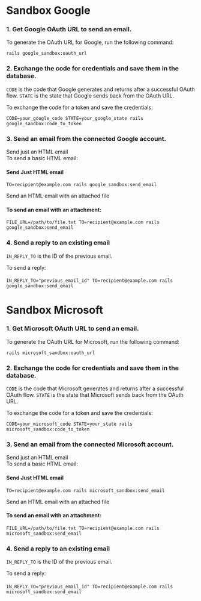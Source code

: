 # Sandbox Google

### 1.  Get Google OAuth URL to send an email.
To generate the OAuth URL for Google, run the following command:
```shell
rails google_sandbox:oauth_url
```

### 2. Exchange the code for credentials and save them in the database.
```CODE``` is the code that Google generates and returns after a successful OAuth flow.
```STATE``` is the state that Google sends back from the OAuth URL.

To exchange the code for a token and save the credentials:
```shell
CODE=your_google_code STATE=your_google_state rails google_sandbox:code_to_token
```

### 3. Send an email from the connected Google account.

Send just an HTML email     
To send a basic HTML email:
#### Send Just HTML email
```shell
TO=recipient@example.com rails google_sandbox:send_email
```

Send an HTML email with an attached file
#### To send an email with an attachment:
```shell
FILE_URL=/path/to/file.txt TO=recipient@example.com rails google_sandbox:send_email
```

### 4. Send a reply to an existing email
```IN_REPLY_TO``` is the ID of the previous email.

To send a reply:
####
```shell
IN_REPLY_TO="previous_email_id" TO=recipient@example.com rails google_sandbox:send_email
```

# Sandbox Microsoft

### 1.  Get Microsoft OAuth URL to send an email.
To generate the OAuth URL for Microsoft, run the following command:
```shell
rails microsoft_sandbox:oauth_url
```

### 2. Exchange the code for credentials and save them in the database.
```CODE``` is the code that Microsoft generates and returns after a successful OAuth flow.
```STATE``` is the state that Microsoft sends back from the OAuth URL.

To exchange the code for a token and save the credentials:
```shell
CODE=your_microsoft_code STATE=your_state rails microsoft_sandbox:code_to_token
```

### 3. Send an email from the connected Microsoft account.

Send just an HTML email     
To send a basic HTML email:
#### Send Just HTML email
```shell
TO=recipient@example.com rails microsoft_sandbox:send_email
```

Send an HTML email with an attached file
#### To send an email with an attachment:
```shell
FILE_URL=/path/to/file.txt TO=recipient@example.com rails microsoft_sandbox:send_email
```

### 4. Send a reply to an existing email
```IN_REPLY_TO``` is the ID of the previous email.

To send a reply:
####
```shell
IN_REPLY_TO="previous_email_id" TO=recipient@example.com rails microsoft_sandbox:send_email
```
